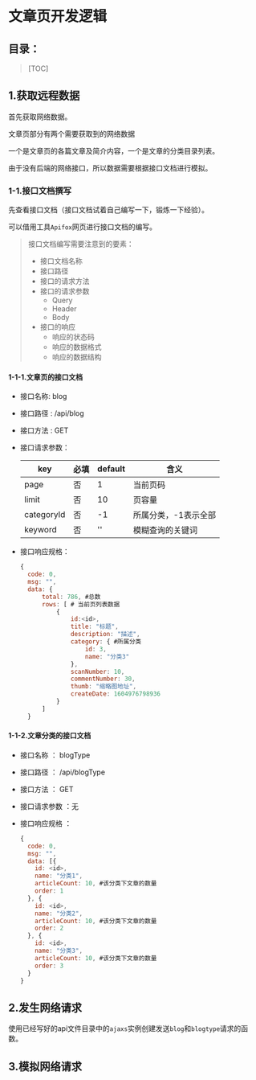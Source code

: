 # 文章页开发逻辑

## 目录：

> [TOC]

## 1.获取远程数据

首先获取网络数据。

文章页部分有两个需要获取到的网络数据

一个是文章页的各篇文章及简介内容，一个是文章的分类目录列表。

由于没有后端的网络接口，所以数据需要根据接口文档进行模拟。

### 1-1.接口文档撰写

先查看接口文档（接口文档试着自己编写一下，锻炼一下经验）。

可以借用工具`Apifox`网页进行接口文档的编写。

> 接口文档编写需要注意到的要素：
>
> * 接口文档名称
> * 接口路径
> * 接口的请求方法
> * 接口的请求参数
>   * Query
>   * Header
>   * Body
> * 接口的响应
>   * 响应的状态码
>   * 响应的数据格式
>   * 响应的数据结构

#### 1-1-1.文章页的接口文档

* 接口名称: blog

* 接口路径 : /api/blog

* 接口方法 : GET

* 接口请求参数：

  | key        | 必填 | default | 含义                 |
  | ---------- | ---- | ------- | -------------------- |
  | page       | 否   | 1       | 当前页码             |
  | limit      | 否   | 10      | 页容量               |
  | categoryId | 否   | -1      | 所属分类，-1表示全部 |
  | keyword    | 否   | ''      | 模糊查询的关键词     |

* 接口响应规格：

  ```js
  {
  	code: 0,
  	msg: "",
  	data: { 
  		total: 786, #总数
  		rows: [ # 当前页列表数据
  			{
  				id:<id>,
  				title: "标题",
  				description: "描述",
  				category: { #所属分类
  					id: 3,
  					name: "分类3"
  				},
  				scanNumber: 10,
  				commentNumber: 30,
  				thumb: "缩略图地址",
  				createDate: 1604976798936
  			}
  		]
  	}
  ```

  

#### 1-1-2.文章分类的接口文档

* 接口名称 ： blogType

* 接口路径 ： /api/blogType

* 接口方法 ： GET

* 接口请求参数 ：无

* 接口响应规格 ： 

  ```js
  {
  	code: 0,
  	msg: "",
  	data: [{
      id: <id>,
      name: "分类1",
      articleCount: 10, #该分类下文章的数量
      order: 1
  	}, {
      id: <id>,
      name: "分类2",
      articleCount: 10, #该分类下文章的数量
      order: 2
  	}, {
      id: <id>,
      name: "分类3",
      articleCount: 10, #该分类下文章的数量
      order: 3
  	}
  }
  ```

## 2.发生网络请求

使用已经写好的api文件目录中的`ajaxs`实例创建发送`blog`和`blogtype`请求的函数。

## 3.模拟网络请求

